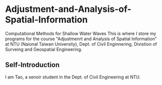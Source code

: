 # Adjustment-and-Analysis-of-Spatial-Information
Computational Methods for Shallow Water Waves
This is where I store my programs for the course "Adjustmenrt and Analysis of Spatial Information" at NTU (Naional Taiwan University), Dept. of Civil Enginnering, Divistion of Surveing and Geospatial Engineering.
## Self-Introduction
I am Tao, a senoir student in the Dept. of Civil Engineering at NTU.
